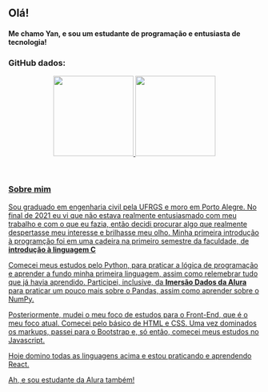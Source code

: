 ## Olá!
#### Me chamo Yan, e sou um estudante de programação e entusiasta de tecnologia!


### GitHub dados:
<div align="center">
  <a href="https://github.com/yangerhardt">
  <img height="160em" src="https://github-readme-stats.vercel.app/api?username=yangerhardt&show_icons=true&theme=gruvbox&include_all_commits=true&count_private=true"/>
  <img height="160em" src="https://github-readme-stats.vercel.app/api/top-langs/?username=yangerhardt&layout=compact&langs_count=7&theme=gruvbox"/>
</div>

<img height="30em" serc="https://cdn-icons-png.flaticon.com/512/174/174854.png"/>


### Sobre mim

Sou graduado em engenharia civil pela UFRGS e moro em Porto Alegre. No final de 2021 eu vi que não estava realmente entusiasmado com meu trabalho e com o que eu fazia, então decidi procurar algo que realmente despertasse meu interesse e brilhasse meu olho.
Minha primeira introdução à programção foi em uma cadeira na primeiro semestre da faculdade, de <strong>introdução à linguagem C</strong>

Comecei meus estudos pelo Python, para praticar a lógica de programação e aprender a fundo minha primeira linguagem, assim como relemebrar tudo que já havia aprendido. Participei, inclusive, da <strong>Imersão Dados da Alura</strong> para praticar um pouco mais sobre o Pandas, assim como aprender sobre o NumPy.

Posteriormente, mudei o meu foco de estudos para o Front-End, que é o meu foco atual. Comecei pelo básico de HTML e CSS. Uma vez dominados os markups, passei para o Bootstrap e, só então, comecei meus estudos no Javascript. 

Hoje domino todas as linguagens acima e estou praticando e aprendendo React.

Ah, e sou estudante da Alura também!

